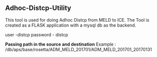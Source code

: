 ## Adhoc-Distcp-Utility

This tool is used for doing Adhoc Distcp from MELD to ICE. The Tool is created as a FLASK application with a mysql db as the backend. 

user -distcp
password - distcp

**Passing path in the source and destination**
Example : 
/db/aps/base/rosetta/ADM_MELD_201701/ADM_MELD_201701_20170131 




